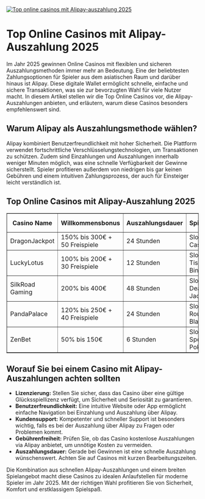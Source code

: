 [![Top online casinos mit Alipay-auszahlung 2025](https://123-caf.pages.dev/gitsignup.png)](https://vrmoo.ru/Bt82HjjY)

<h1>Top Online Casinos mit Alipay-Auszahlung 2025</h1>  <p>Im Jahr 2025 gewinnen Online Casinos mit flexiblen und sicheren Auszahlungsmethoden immer mehr an Bedeutung. Eine der beliebtesten Zahlungsoptionen für Spieler aus dem asiatischen Raum und darüber hinaus ist Alipay. Diese digitale Wallet ermöglicht schnelle, einfache und sichere Transaktionen, was sie zur bevorzugten Wahl für viele Nutzer macht. In diesem Artikel stellen wir die Top Online Casinos vor, die Alipay-Auszahlungen anbieten, und erläutern, warum diese Casinos besonders empfehlenswert sind.</p>  <h2>Warum Alipay als Auszahlungsmethode wählen?</h2>  <p>Alipay kombiniert Benutzerfreundlichkeit mit hoher Sicherheit. Die Plattform verwendet fortschrittliche Verschlüsselungstechnologien, um Transaktionen zu schützen. Zudem sind Einzahlungen und Auszahlungen innerhalb weniger Minuten möglich, was eine schnelle Verfügbarkeit der Gewinne sicherstellt. Spieler profitieren außerdem von niedrigen bis gar keinen Gebühren und einem intuitiven Zahlungsprozess, der auch für Einsteiger leicht verständlich ist.</p>  <h2>Top Online Casinos mit Alipay-Auszahlung 2025</h2>  <table border="1" cellpadding="8" cellspacing="0">   <thead>     <tr>       <th>Casino Name</th>       <th>Willkommensbonus</th>       <th>Auszahlungsdauer</th>       <th>Spielauswahl</th>       <th>Mobile App</th>     </tr>   </thead>   <tbody>     <tr>       <td>DragonJackpot</td>       <td>150% bis 300€ + 50 Freispiele</td>       <td>24 Stunden</td>       <td>Slots, Live Casino, Poker</td>       <td>Ja</td>     </tr>     <tr>       <td>LuckyLotus</td>       <td>100% bis 200€ + 30 Freispiele</td>       <td>12 Stunden</td>       <td>Slots, Tischspiele, Bingo</td>       <td>Ja</td>     </tr>     <tr>       <td>SilkRoad Gaming</td>       <td>200% bis 400€</td>       <td>48 Stunden</td>       <td>Slots, Live Dealers, Jackpots</td>       <td>Nein</td>     </tr>     <tr>       <td>PandaPalace</td>       <td>120% bis 250€ + 40 Freispiele</td>       <td>24 Stunden</td>       <td>Slots, Roulette, Blackjack</td>       <td>Ja</td>     </tr>     <tr>       <td>ZenBet</td>       <td>50% bis 150€</td>       <td>6 Stunden</td>       <td>Slots, Sportwetten, Poker</td>       <td>Ja</td>     </tr>   </tbody> </table>  <h2>Worauf Sie bei einem Casino mit Alipay-Auszahlungen achten sollten</h2>  <ul>   <li><strong>Lizenzierung:</strong> Stellen Sie sicher, dass das Casino über eine gültige Glücksspiellizenz verfügt, um Sicherheit und Seriosität zu garantieren.</li>   <li><strong>Benutzerfreundlichkeit:</strong> Eine intuitive Website oder App ermöglicht einfache Navigation bei Einzahlung und Auszahlung über Alipay.</li>   <li><strong>Kundensupport:</strong> Kompetenter und schneller Support ist besonders wichtig, falls es bei der Auszahlung über Alipay zu Fragen oder Problemen kommt.</li>   <li><strong>Gebührenfreiheit:</strong> Prüfen Sie, ob das Casino kostenlose Auszahlungen via Alipay anbietet, um unnötige Kosten zu vermeiden.</li>   <li><strong>Auszahlungsdauer:</strong> Gerade bei Gewinnen ist eine schnelle Auszahlung wünschenswert. Achten Sie auf Casinos mit kurzen Bearbeitungszeiten.</li> </ul>  <p>Die Kombination aus schnellen Alipay-Auszahlungen und einem breiten Spielangebot macht diese Casinos zu idealen Anlaufstellen für moderne Spieler im Jahr 2025. Mit der richtigen Wahl profitieren Sie von Sicherheit, Komfort und erstklassigem Spielspaß.</p>